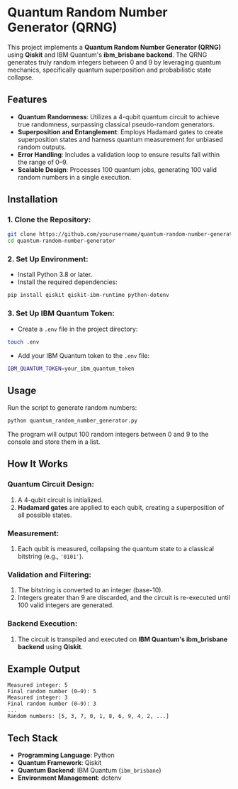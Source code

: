 
# Quantum Random Number Generator (QRNG)

This project implements a **Quantum Random Number Generator (QRNG)** using **Qiskit** and IBM Quantum's **ibm_brisbane backend**. The QRNG generates truly random integers between 0 and 9 by leveraging quantum mechanics, specifically quantum superposition and probabilistic state collapse.

## Features

- **Quantum Randomness**: Utilizes a 4-qubit quantum circuit to achieve true randomness, surpassing classical pseudo-random generators.
- **Superposition and Entanglement**: Employs Hadamard gates to create superposition states and harness quantum measurement for unbiased random outputs.
- **Error Handling**: Includes a validation loop to ensure results fall within the range of 0–9.
- **Scalable Design**: Processes 100 quantum jobs, generating 100 valid random numbers in a single execution.

## Installation

### 1. Clone the Repository:
```bash
git clone https://github.com/yourusername/quantum-random-number-generator.git
cd quantum-random-number-generator
```

### 2. Set Up Environment:
- Install Python 3.8 or later.
- Install the required dependencies:
```bash
pip install qiskit qiskit-ibm-runtime python-dotenv
```

### 3. Set Up IBM Quantum Token:
- Create a `.env` file in the project directory:
```bash
touch .env
```
- Add your IBM Quantum token to the `.env` file:
```bash
IBM_QUANTUM_TOKEN=your_ibm_quantum_token
```

## Usage

Run the script to generate random numbers:
```bash
python quantum_random_number_generator.py
```

The program will output 100 random integers between 0 and 9 to the console and store them in a list.

## How It Works

### Quantum Circuit Design:
1. A 4-qubit circuit is initialized.
2. **Hadamard gates** are applied to each qubit, creating a superposition of all possible states.

### Measurement:
1. Each qubit is measured, collapsing the quantum state to a classical bitstring (e.g., `'0101'`).

### Validation and Filtering:
1. The bitstring is converted to an integer (base-10).
2. Integers greater than 9 are discarded, and the circuit is re-executed until 100 valid integers are generated.

### Backend Execution:
1. The circuit is transpiled and executed on **IBM Quantum's ibm_brisbane backend** using **Qiskit**.

## Example Output

```
Measured integer: 5
Final random number (0–9): 5
Measured integer: 3
Final random number (0–9): 3
...
Random numbers: [5, 3, 7, 0, 1, 8, 6, 9, 4, 2, ...]
```

## Tech Stack

- **Programming Language**: Python
- **Quantum Framework**: Qiskit
- **Quantum Backend**: IBM Quantum (`ibm_brisbane`)
- **Environment Management**: dotenv
